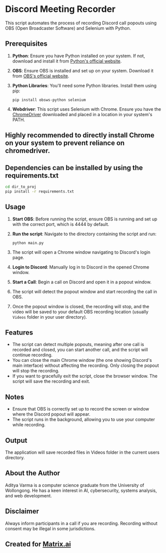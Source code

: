 # Discord Meeting Recorder

This script automates the process of recording Discord call popouts using OBS (Open Broadcaster Software) and Selenium with Python.

## Prerequisites

1. **Python**: Ensure you have Python installed on your system. If not, download and install it from [Python's official website](https://www.python.org/downloads/).
2. **OBS**: Ensure OBS is installed and set up on your system. Download it from [OBS's official website](https://obsproject.com/).
3. **Python Libraries**: You'll need some Python libraries. Install them using pip:

   ```
   pip install obsws-python selenium
   ```

4. **Webdriver**: This script uses Selenium with Chrome. Ensure you have the [ChromeDriver](https://sites.google.com/a/chromium.org/chromedriver/downloads) downloaded and placed in a location in your system's PATH. 

## Highly recommended to directly install Chrome on your system to prevent reliance on chromedriver.

## Dependencies can be installed by using the requirements.txt

```bash
cd dir_to_proj
pip install -r requirements.txt
```

## Usage

1. **Start OBS**: Before running the script, ensure OBS is running and set up with the correct port, which is 4444 by default.
2. **Run the script**: Navigate to the directory containing the script and run:

   ```
   python main.py
   ```

3. The script will open a Chrome window navigating to Discord's login page.
4. **Login to Discord**: Manually log in to Discord in the opened Chrome window.
5. **Start a Call**: Begin a call on Discord and open it in a popout window.
6. The script will detect the popout window and start recording the call in OBS.
7. Once the popout window is closed, the recording will stop, and the video will be saved to your default OBS recording location (usually `Videos` folder in your user directory).

## Features

- The script can detect multiple popouts, meaning after one call is recorded and closed, you can start another call, and the script will continue recording.
- You can close the main Chrome window (the one showing Discord's main interface) without affecting the recording. Only closing the popout will stop the recording.
- If you want to gracefully exit the script, close the browser window. The script will save the recording and exit.

## Notes

- Ensure that OBS is correctly set up to record the screen or window where the Discord popout will appear.
- The script runs in the background, allowing you to use your computer while recording.

## Output

The application will save recorded files in Videos folder in the current users directory.

## About the Author

Aditya Varma is a computer science graduate from the University of Wollongong. He has a keen interest in AI, cybersecurity, systems analysis, and web development.

## Disclaimer

Always inform participants in a call if you are recording. Recording without consent may be illegal in some jurisdictions.

## Created for [Matrix.ai](https://matrix.ai/)
